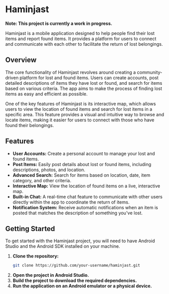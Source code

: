 # Haminjast

**Note: This project is currently a work in progress.**

Haminjast is a mobile application designed to help people find their lost items and report found items. It provides a platform for users to connect and communicate with each other to facilitate the return of lost belongings.

## Overview

The core functionality of Haminjast revolves around creating a community-driven platform for lost and found items. Users can create accounts, post detailed descriptions of items they have lost or found, and search for items based on various criteria. The app aims to make the process of finding lost items as easy and efficient as possible.

One of the key features of Haminjast is its interactive map, which allows users to view the location of found items and search for lost items in a specific area. This feature provides a visual and intuitive way to browse and locate items, making it easier for users to connect with those who have found their belongings.

## Features

- **User Accounts:** Create a personal account to manage your lost and found items.
- **Post Items:** Easily post details about lost or found items, including descriptions, photos, and location.
- **Advanced Search:** Search for items based on location, date, item category, and other criteria.
- **Interactive Map:** View the location of found items on a live, interactive map.
- **Built-in Chat:** A real-time chat feature to communicate with other users directly within the app to coordinate the return of items.
- **Notification System:** Receive automatic notifications when an item is posted that matches the description of something you've lost.

## Getting Started

To get started with the Haminjast project, you will need to have Android Studio and the Android SDK installed on your machine.

1. **Clone the repository:**
   ```bash
   git clone https://github.com/your-username/haminjast.git
   ```
2. **Open the project in Android Studio.**
3. **Build the project to download the required dependencies.**
4. **Run the application on an Android emulator or a physical device.**
